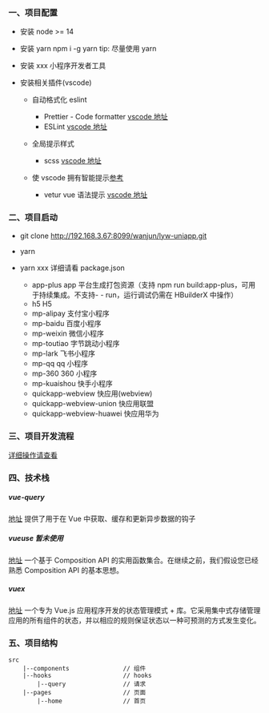 <h3>一、项目配置</h3>

- 安装 node >= 14
- 安装 yarn npm i -g yarn tip: 尽量使用 yarn
- 安装 xxx 小程序开发者工具
- 安装相关插件(vscode)

  - 自动格式化 eslint

    - Prettier - Code formatter [vscode 地址](https://marketplace.visualstudio.com/items?itemName=esbenp.prettier-vscode)
    - ESLint [vscode 地址](https://marketplace.visualstudio.com/items?itemName=dbaeumer.vscode-eslint)

  - 全局提示样式
    - scss [vscode 地址](https://marketplace.visualstudio.com/items?itemName=mrmlnc.vscode-scss)
  - 使 vscode 拥有智能提示[参考](https://ask.dcloud.net.cn/article/36286)
    - vetur vue 语法提示 [vscode 地址](https://marketplace.visualstudio.com/items?itemName=octref.vetur)

<h3>二、项目启动</h3>

- git clone http://192.168.3.67:8099/wanjun/lyw-uniapp.git
- yarn
- yarn xxx 详细请看 package.json

  - app-plus app 平台生成打包资源（支持 npm run build:app-plus，可用于持续集成。不支持- - run，运行调试仍需在 HBuilderX 中操作）
  - h5 H5
  - mp-alipay 支付宝小程序
  - mp-baidu 百度小程序
  - mp-weixin 微信小程序
  - mp-toutiao 字节跳动小程序
  - mp-lark 飞书小程序
  - mp-qq qq 小程序
  - mp-360 360 小程序
  - mp-kuaishou 快手小程序
  - quickapp-webview 快应用(webview)
  - quickapp-webview-union 快应用联盟
  - quickapp-webview-huawei 快应用华为

<h3>三、项目开发流程</h3>

[详细操作请查看](./doc/Git使用规范.md)

<h3>四、技术栈</h3>
<h5>vue-query</h5>

[地址](https://vue-query.vercel.app/#/) 提供了用于在 Vue 中获取、缓存和更新异步数据的钩子

<h5>vueuse 暂未使用</h5>

[地址](https://github.com/vueuse/vueuse) 一个基于 Composition API 的实用函数集合。在继续之前，我们假设您已经熟悉 Composition API 的基本思想。

<h5>vuex</h5>

[地址](https://next.vuex.vuejs.org/zh/index.html) 一个专为 Vue.js 应用程序开发的状态管理模式 + 库。它采用集中式存储管理应用的所有组件的状态，并以相应的规则保证状态以一种可预测的方式发生变化。

<h3>五、项目结构</h3>

```
src
    |--components               // 组件
    |--hooks                    // hooks
        |--query                // 请求
    |--pages                    // 页面
        |--home                 // 首页

```
